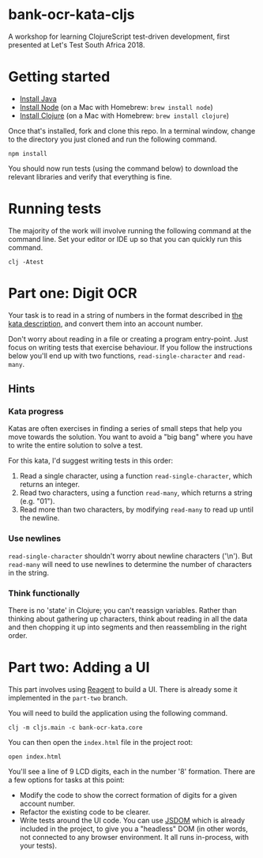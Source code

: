 # bank-ocr-kata-cljs

A workshop for learning ClojureScript test-driven development, first presented at Let's Test South Africa 2018.

# Getting started

* [Install Java](https://www.java.com/en/download/help/download_options.xml)
* [Install Node](https://nodejs.org) (on a Mac with Homebrew: `brew install node`)
* [Install Clojure](https://clojure.org/guides/getting_started) (on a Mac with Homebrew: `brew install clojure`)

Once that's installed, fork and clone this repo. In a terminal window, change to the directory you just cloned and run the following command.

    npm install

You should now run tests (using the command below) to download the relevant libraries and verify that everything is fine.

# Running tests

The majority of the work will involve running the following command at the command line. Set your editor or IDE up so that you can quickly run this command.

    clj -Atest

# Part one: Digit OCR

Your task is to read in a string of numbers in the format described in [the kata description](http://codingdojo.org/kata/BankOCR/), and convert them into an account number.

Don't worry about reading in a file or creating a program entry-point. Just focus on writing tests that exercise behaviour. If you follow the instructions below you'll end up with two functions, `read-single-character` and `read-many`.

## Hints

### Kata progress

Katas are often exercises in finding a series of small steps that help you move towards the solution. You want to avoid a "big bang" where you have to write the entire solution to solve a test.

For this kata, I'd suggest writing tests in this order:

1. Read a single character, using a function `read-single-character`, which returns an integer.
2. Read two characters, using a function `read-many`, which returns a string (e.g. "01").
3. Read more than two characters, by modifying `read-many` to read up until the newline.

### Use newlines

`read-single-character` shouldn't worry about newline characters ('\n'). But `read-many` will need to use newlines to determine the number of characters in the string.

### Think functionally

There is no 'state' in Clojure; you can't reassign variables. Rather than thinking about gathering up characters, think about reading in all the data and then chopping it up into segments and then reassembling in the right order.

# Part two: Adding a UI

This part involves using [Reagent](https://github.com/reagent-project/reagent) to build a UI. There is already some it implemented in the `part-two` branch.

You will need to build the application using the following command.

    clj -m cljs.main -c bank-ocr-kata.core

You can then open the `index.html` file in the project root:

    open index.html

You'll see a line of 9 LCD digits, each in the number '8' formation. There are a few options for tasks at this point:

 * Modify the code to show the correct formation of digits for a given account number.
 * Refactor the existing code to be clearer.
 * Write tests around the UI code. You can use [JSDOM](https://github.com/jsdom/jsdom) which is already included in the project, to give you a "headless" DOM (in other words, not connected to any browser environment. It all runs in-process, with your tests).
